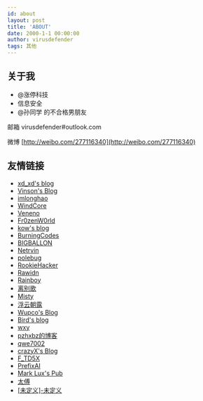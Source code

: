 ```yaml
---
id: about
layout: post
title: 'ABOUT'
date: 2000-1-1 00:00:00
author: virusdefender
tags: 其他
---
```

## 关于我

 - @涨停科技
 - 信息安全
 - @孙同学 的不合格男朋友

邮箱 virusdefender#outlook.com

微博 [http://weibo.com/277116340](http://weibo.com/277116340)


## 友情链接

 - [xd_xd's blog](http://stayliv3.github.io/)
 - [Vinson's Blog](http://www.pwfee.com/)
 - [imlonghao](https://imlonghao.com/)
 - [WindCore](https://wind.moe)
 - [Veneno](http://www.venenof.com)
 - [Fr0zenW0rld](https://bismarck.moe/)
 - [kow's blog](http://blog.ikow.cn/)
 - [BurningCodes](http://burningcodes.net/)
 - [BIGBALLON](http://bigballon.github.io/)
 - [Netrvin](https://131.re/)
 - [polebug](https://polebug.github.io/)
 - [RookieHacker](http://blog.rookiehacker.org/)
 - [Rawidn](https://rawidn.com/)
 - [Rainboy](http://blog.rainboy.cc/)
 - [离别歌](https://www.leavesongs.com/)
 - [Misty](http://misty.moe/)
 - [浮云朝露](https://www.scanfsec.com/)
 - [Wupco's Blog](http://www.wupco.cn/)
 - [Bird's blog](http://repwn.com/)
 - [wxy](http://blog.wangxiyu.me/)
 - [pzhxbz的博客](http://pzhxbz.cn/)
 - [qwe7002](https://qwe7002.com/)
 - [crazyX's Blog](http://blog.jingwei.site/)
 - [F_TD5X](https://blog.nohelp.top/)
 - [PrefixAI](https://prefixai.com/)
 - [Mark Lux's Pub](http://marklux.cn/)
 - [太傅](https://taifua.com)
 - [\[未定义\]-未定义](https://www.undefinition.cn/)
